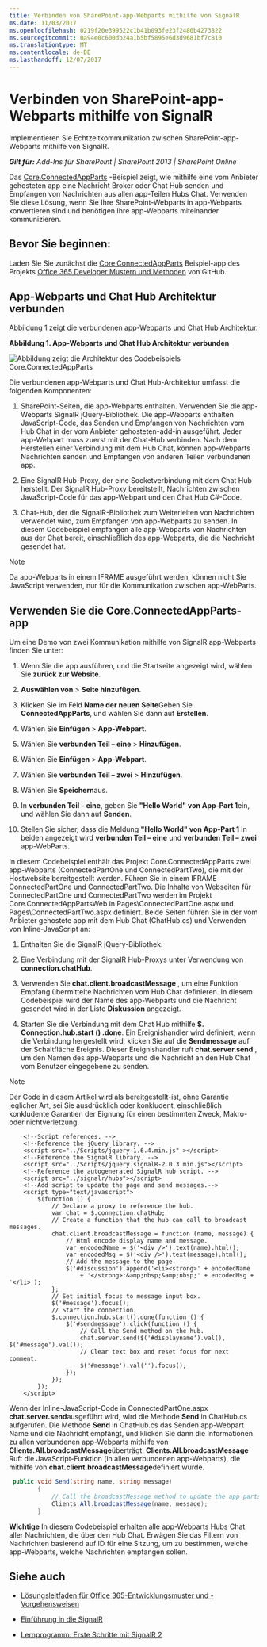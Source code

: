 ```yaml
---
title: Verbinden von SharePoint-app-Webparts mithilfe von SignalR
ms.date: 11/03/2017
ms.openlocfilehash: 0219f20e399522c1b41b093fe23f2480b4273822
ms.sourcegitcommit: 0a94e0c600db24a1b5bf5895e6d3d9681bf7c810
ms.translationtype: MT
ms.contentlocale: de-DE
ms.lasthandoff: 12/07/2017
---
```

# <a name="connect-sharepoint-app-parts-by-using-signalr"></a>Verbinden von SharePoint-app-Webparts mithilfe von SignalR

Implementieren Sie Echtzeitkommunikation zwischen SharePoint-app-Webparts mithilfe von SignalR.

_**Gilt für:** Add-Ins für SharePoint | SharePoint 2013 | SharePoint Online_

Das [Core.ConnectedAppParts](https://github.com/SharePoint/PnP/tree/master/Samples/Core.ConnectedAppParts) -Beispiel zeigt, wie mithilfe eine vom Anbieter gehosteten app eine Nachricht Broker oder Chat Hub senden und Empfangen von Nachrichten aus allen app-Teilen Hubs Chat. Verwenden Sie diese Lösung, wenn Sie Ihre SharePoint-Webparts in app-Webparts konvertieren sind und benötigen Ihre app-Webparts miteinander kommunizieren.

## <a name="before-you-begin"></a>Bevor Sie beginnen:
<a name="sectionSection0"> </a>

Laden Sie Sie zunächst die [Core.ConnectedAppParts](https://github.com/SharePoint/PnP/tree/master/Samples/Core.ConnectedAppParts) Beispiel-app des Projekts [Office 365 Developer Mustern und Methoden](https://github.com/SharePoint/PnP/tree/dev) von GitHub.

## <a name="connected-app-parts-and-chat-hub-architecture"></a>App-Webparts und Chat Hub Architektur verbunden
<a name="sectionSection1"> </a>

Abbildung 1 zeigt die verbundenen app-Webparts und Chat Hub Architektur.

**Abbildung 1. App-Webparts und Chat Hub Architektur verbunden**

![Abbildung zeigt die Architektur des Codebeispiels Core.ConnectedAppParts](media/f835d4b8-a84e-4484-8fdf-370d9f308b53.png)

Die verbundenen app-Webparts und Chat Hub-Architektur umfasst die folgenden Komponenten:

1. SharePoint-Seiten, die app-Webparts enthalten. Verwenden Sie die app-Webparts SignalR jQuery-Bibliothek. Die app-Webparts enthalten JavaScript-Code, das Senden und Empfangen von Nachrichten vom Hub Chat in der vom Anbieter gehosteten-add-in ausgeführt. Jeder app-Webpart muss zuerst mit der Chat-Hub verbinden. Nach dem Herstellen einer Verbindung mit dem Hub Chat, können app-Webparts Nachrichten senden und Empfangen von anderen Teilen verbundenen app.
    
2. Eine SignalR Hub-Proxy, der eine Socketverbindung mit dem Chat Hub herstellt. Der SignalR Hub-Proxy bereitstellt, Nachrichten zwischen JavaScript-Code für das app-Webpart und den Chat Hub C#-Code.
    
3. Chat-Hub, der die SignalR-Bibliothek zum Weiterleiten von Nachrichten verwendet wird, zum Empfangen von app-Webparts zu senden. In diesem Codebeispiel empfangen alle app-Webparts von Nachrichten aus der Chat bereit, einschließlich des app-Webparts, die die Nachricht gesendet hat.
    
> [!NOTE] 
> Da app-Webparts in einem IFRAME ausgeführt werden, können nicht Sie JavaScript verwenden, nur für die Kommunikation zwischen app-WebParts. 

## <a name="use-the-coreconnectedappparts-app"></a>Verwenden Sie die Core.ConnectedAppParts-app
<a name="sectionSection2"> </a>

Um eine Demo von zwei Kommunikation mithilfe von SignalR app-Webparts finden Sie unter: 

1. Wenn Sie die app ausführen, und die Startseite angezeigt wird, wählen Sie **zurück zur Website**.
    
2. **Auswählen von** > **Seite hinzufügen**.
    
3. Klicken Sie im Feld **Name der neuen Seite**Geben Sie **ConnectedAppParts**, und wählen Sie dann auf **Erstellen**.
    
4. Wählen Sie **Einfügen** > **App-Webpart**.
    
5. Wählen Sie **verbunden Teil – eine** > **Hinzufügen**.
    
6. Wählen Sie **Einfügen** > **App-Webpart**.
    
7. Wählen Sie **verbunden Teil – zwei** > **Hinzufügen**.
    
8. Wählen Sie **Speichern**aus.
    
9. In **verbunden Teil – eine**, geben Sie **"Hello World" von App-Part 1**ein, und wählen Sie dann auf **Senden**.
    
10. Stellen Sie sicher, dass die Meldung **"Hello World" von App-Part 1** in beiden angezeigt wird **verbunden Teil – eine** und **verbunden Teil – zwei** app-WebParts.
    
In diesem Codebeispiel enthält das Projekt Core.ConnectedAppParts zwei app-Webparts (ConnectedPartOne und ConnectedPartTwo), die mit der Hostwebsite bereitgestellt werden. Führen Sie in einem IFRAME ConnectedPartOne und ConnectedPartTwo. Die Inhalte von Webseiten für ConnectedPartOne und ConnectedPartTwo werden im Projekt Core.ConnectedAppPartsWeb in Pages\ConnectedPartOne.aspx und Pages\ConnectedPartTwo.aspx definiert. Beide Seiten führen Sie in der vom Anbieter gehostete app mit dem Hub Chat (ChatHub.cs) und Verwenden von Inline-JavaScript an:

1. Enthalten Sie die SignalR jQuery-Bibliothek.
    
2. Eine Verbindung mit der SignalR Hub-Proxys unter Verwendung von **connection.chatHub**. 
    
3. Verwenden Sie **chat.client.broadcastMessage** , um eine Funktion Empfang übermittelte Nachrichten vom Hub Chat definieren. In diesem Codebeispiel wird der Name des app-Webparts und die Nachricht gesendet wird in der Liste **Diskussion** angezeigt.
    
4. Starten Sie die Verbindung mit dem Chat Hub mithilfe **$. Connection.hub.start () .done**. Ein Ereignishandler wird definiert, wenn die Verbindung hergestellt wird, klicken Sie auf die **Sendmessage** auf der Schaltfläche Ereignis. Dieser Ereignishandler ruft **chat.server.send** , um den Namen des app-Webparts und die Nachricht an den Hub Chat vom Benutzer eingegebene zu senden.

> [!NOTE] 
> Der Code in diesem Artikel wird als bereitgestellt-ist, ohne Garantie jeglicher Art, sei Sie ausdrücklich oder konkludent, einschließlich konkludente Garantien der Eignung für einen bestimmten Zweck, Makro- oder nichtverletzung.

```
    <!--Script references. -->
    <!--Reference the jQuery library. -->
    <script src="../Scripts/jquery-1.6.4.min.js" ></script>
    <!--Reference the SignalR library. -->
    <script src="../Scripts/jquery.signalR-2.0.3.min.js"></script>
    <!--Reference the autogenerated SignalR hub script. -->
    <script src="../signalr/hubs"></script>
    <!--Add script to update the page and send messages.--> 
    <script type="text/javascript">
        $(function () {
            // Declare a proxy to reference the hub. 
            var chat = $.connection.chatHub;
            // Create a function that the hub can call to broadcast messages.
            chat.client.broadcastMessage = function (name, message) {
                // Html encode display name and message. 
                var encodedName = $('<div />').text(name).html();
                var encodedMsg = $('<div />').text(message).html();
                // Add the message to the page. 
                $('#discussion').append('<li><strong>' + encodedName
                    + '</strong>:&amp;nbsp;&amp;nbsp;' + encodedMsg + '</li>');
            };
            // Set initial focus to message input box.  
            $('#message').focus();
            // Start the connection.
            $.connection.hub.start().done(function () {
                $('#sendmessage').click(function () {
                    // Call the Send method on the hub. 
                    chat.server.send($('#displayname').val(), $('#message').val());
                    // Clear text box and reset focus for next comment. 
                    $('#message').val('').focus();
                });
            });
        });
    </script>
```

Wenn der Inline-JavaScript-Code in ConnectedPartOne.aspx **chat.server.send**ausgeführt wird, wird die Methode **Send** in ChatHub.cs aufgerufen. Die Methode **Send** in ChatHub.cs das Senden app-Webpart Name und die Nachricht empfängt, und klicken Sie dann die Informationen zu allen verbundenen app-Webparts mithilfe von **Clients.All.broadcastMessage**überträgt.  **Clients.All.broadcastMessage** Ruft die JavaScript-Funktion (in allen verbundenen app-Webparts), die mithilfe von **chat.client.broadcastMessage**definiert wurde.

```C#
 public void Send(string name, string message)
        {
            // Call the broadcastMessage method to update the app parts.
            Clients.All.broadcastMessage(name, message);
        }
```

**Wichtige**  In diesem Codebeispiel erhalten alle app-Webparts Hubs Chat aller Nachrichten, die über den Hub Chat. Erwägen Sie das Filtern von Nachrichten basierend auf ID für eine Sitzung, um zu bestimmen, welche app-Webparts, welche Nachrichten empfangen sollen.

## <a name="see-also"></a>Siehe auch
<a name="bk_addresources"> </a>

-  [Lösungsleitfaden für Office 365-Entwicklungsmuster und -Vorgehensweisen](Office-365-development-patterns-and-practices-solution-guidance.md)
    
-  [Einführung in die SignalR](http://www.asp.net/signalr/overview/getting-started/introduction-to-signalr)
    
-  [Lernprogramm: Erste Schritte mit SignalR 2](http://www.asp.net/signalr/overview/getting-started/tutorial-getting-started-with-signalr)
    
